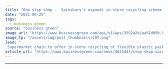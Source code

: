 ```yaml
---
title: "One stop shop -  Sainsbury's expands in-store recycling scheme for flexible plastics"
date: "2021-06-25"
tags: 
  - business green
source: "business green"
image_url: "https://www.businessgreen.com/api/v1/wps/3592a2d/aa51d09b-942f-4cb3-9a49-b07192657729/2/Sainsburys-185x114.png"
image_fp: "/assets/img/post_thumbnails/107.png"
lead: "
 Supermarket chain to offer in-store recycling of flexible plastic packaging nationwide following successful trial ..."
article_url: "https://www.businessgreen.com/news/4033443/stop-shop-sainsbury-expands-store-recycling-scheme-flexible-plastics"
---
```


---
